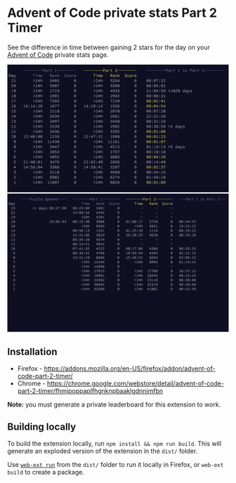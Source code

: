 # Advent of Code private stats Part 2 Timer

See the difference in time between gaining 2 stars for the day on your [Advent of Code](https://www.adventofcode.com/) private stats page.

![#Personal Stats](example/aoc-part2-timer-screenshot.png "Part 2 Timer Example")
![#Personal Stats - with puzzle open tracker](example/advent-of-code-part2-timer-tracker.png "Part 2 Timer Example - with puzzle open tracker")


## Installation

* Firefox - https://addons.mozilla.org/en-US/firefox/addon/advent-of-code-part-2-timer/
* Chrome - https://chrome.google.com/webstore/detail/advent-of-code-part-2-timer/fhmjpoppaplfhgnknpbaaklgdnnimfbn

**Note:** you must generate a private leaderboard for this extension to work.


## Building locally

To build the extension locally, run `npm install && npm run build`. This will generate an exploded version of the extension in the `dist/` folder.

Use [`web-ext run`](https://github.com/mozilla/web-ext) from the `dist/` folder to run it locally in Firefox, or `web-ext build` to create a package.
